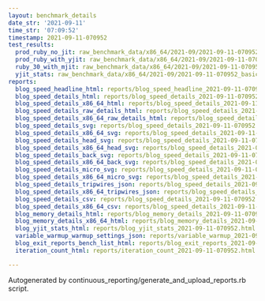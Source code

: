 ```yaml
---
layout: benchmark_details
date_str: '2021-09-11'
time_str: '07:09:52'
timestamp: 2021-09-11-070952
test_results:
  prod_ruby_no_jit: raw_benchmark_data/x86_64/2021-09/2021-09-11-070952_basic_benchmark_prod_ruby_no_jit.json
  prod_ruby_with_yjit: raw_benchmark_data/x86_64/2021-09/2021-09-11-070952_basic_benchmark_prod_ruby_with_yjit.json
  ruby_30_with_mjit: raw_benchmark_data/x86_64/2021-09/2021-09-11-070952_basic_benchmark_ruby_30_with_mjit.json
  yjit_stats: raw_benchmark_data/x86_64/2021-09/2021-09-11-070952_basic_benchmark_yjit_stats.json
reports:
  blog_speed_headline_html: reports/blog_speed_headline_2021-09-11-070952.html
  blog_speed_details_html: reports/blog_speed_details_2021-09-11-070952.html
  blog_speed_details_x86_64_html: reports/blog_speed_details_2021-09-11-070952.x86_64.html
  blog_speed_details_raw_details_html: reports/blog_speed_details_2021-09-11-070952.raw_details.html
  blog_speed_details_x86_64_raw_details_html: reports/blog_speed_details_2021-09-11-070952.x86_64.raw_details.html
  blog_speed_details_svg: reports/blog_speed_details_2021-09-11-070952.svg
  blog_speed_details_x86_64_svg: reports/blog_speed_details_2021-09-11-070952.x86_64.svg
  blog_speed_details_head_svg: reports/blog_speed_details_2021-09-11-070952.head.svg
  blog_speed_details_x86_64_head_svg: reports/blog_speed_details_2021-09-11-070952.x86_64.head.svg
  blog_speed_details_back_svg: reports/blog_speed_details_2021-09-11-070952.back.svg
  blog_speed_details_x86_64_back_svg: reports/blog_speed_details_2021-09-11-070952.x86_64.back.svg
  blog_speed_details_micro_svg: reports/blog_speed_details_2021-09-11-070952.micro.svg
  blog_speed_details_x86_64_micro_svg: reports/blog_speed_details_2021-09-11-070952.x86_64.micro.svg
  blog_speed_details_tripwires_json: reports/blog_speed_details_2021-09-11-070952.tripwires.json
  blog_speed_details_x86_64_tripwires_json: reports/blog_speed_details_2021-09-11-070952.x86_64.tripwires.json
  blog_speed_details_csv: reports/blog_speed_details_2021-09-11-070952.csv
  blog_speed_details_x86_64_csv: reports/blog_speed_details_2021-09-11-070952.x86_64.csv
  blog_memory_details_html: reports/blog_memory_details_2021-09-11-070952.html
  blog_memory_details_x86_64_html: reports/blog_memory_details_2021-09-11-070952.x86_64.html
  blog_yjit_stats_html: reports/blog_yjit_stats_2021-09-11-070952.html
  variable_warmup_warmup_settings_json: reports/variable_warmup_2021-09-11-070952.warmup_settings.json
  blog_exit_reports_bench_list_html: reports/blog_exit_reports_2021-09-11-070952.bench_list.html
  iteration_count_html: reports/iteration_count_2021-09-11-070952.html

---
```

Autogenerated by continuous_reporting/generate_and_upload_reports.rb script.
